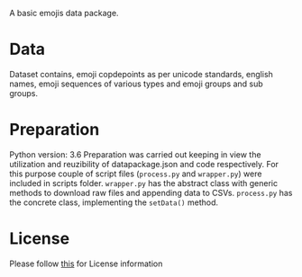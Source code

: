 A basic emojis data package.

# Data
Dataset contains, emoji copdepoints as per unicode standards, english names, emoji sequences of various types and emoji groups and sub groups.

# Preparation
Python version: 3.6
Preparation was carried out keeping in view the utilization and reuzibility of datapackage.json and code respectively. For this purpose couple of script files (`process.py` and `wrapper.py`) were included in scripts folder. `wrapper.py` has the abstract class with generic methods to download raw files and appending data to CSVs. `process.py` has the concrete class, implementing the `setData()` method.

# License
Please follow [this]("http://www.unicode.org/copyright.html#License") for License information
